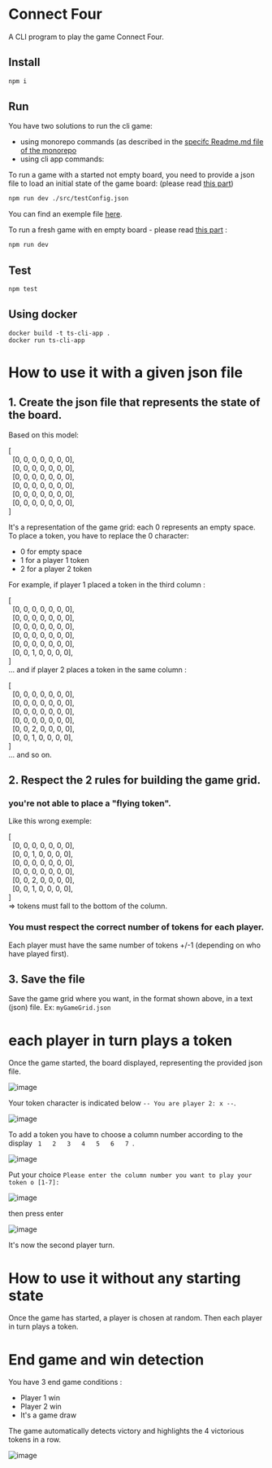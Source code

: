 # Connect Four

A CLI program to play the game Connect Four.

## Install

```bash
npm i
```

## Run

You have two solutions to run the cli game:

- using monorepo commands (as described in the [specifc Readme.md file of the monorepo](../../Readme.md)
- using cli app commands:

To run a game with a started not empty board, you need to provide a json file to load an initial state of the game board: (please read [this part](#How-to-use-it-with-a-given-json-file))

```bash
npm run dev ./src/testConfig.json
```
You can find an exemple file [here](src/testConfig.json).

To run a fresh game with en empty board - please read [this part](#How-to-use-it-without-any-starting-state) :

```bash
npm run dev
```

## Test

```bash
npm test
```

## Using docker

```bach
docker build -t ts-cli-app .
docker run ts-cli-app
```

# How to use it with a given json file

## 1. Create the json file that represents the state of the board.

Based on this model:

[  
  [0, 0, 0, 0, 0, 0, 0],  
  [0, 0, 0, 0, 0, 0, 0],  
  [0, 0, 0, 0, 0, 0, 0],  
  [0, 0, 0, 0, 0, 0, 0],  
  [0, 0, 0, 0, 0, 0, 0],  
  [0, 0, 0, 0, 0, 0, 0],  
]

It's a representation of the game grid: each 0 represents an empty space. To place a token, you have to replace the 0 character:

- 0 for empty space
- 1 for a player 1 token
- 2 for a player 2 token

For example, if player 1 placed a token in the third column :

[  
  [0, 0, 0, 0, 0, 0, 0],  
  [0, 0, 0, 0, 0, 0, 0],  
  [0, 0, 0, 0, 0, 0, 0],  
  [0, 0, 0, 0, 0, 0, 0],  
  [0, 0, 0, 0, 0, 0, 0],  
  [0, 0, 1, 0, 0, 0, 0],  
]  
... and if player 2 places a token in the same column :

[  
  [0, 0, 0, 0, 0, 0, 0],  
  [0, 0, 0, 0, 0, 0, 0],  
  [0, 0, 0, 0, 0, 0, 0],  
  [0, 0, 0, 0, 0, 0, 0],  
  [0, 0, 2, 0, 0, 0, 0],  
  [0, 0, 1, 0, 0, 0, 0],  
]  
... and so on.

## 2. Respect the 2 rules for building the game grid.

### you're not able to place a "flying token".

Like this wrong exemple:

[  
   [0, 0, 0, 0, 0, 0, 0],  
   [0, 0, 1, 0, 0, 0, 0],  
   [0, 0, 0, 0, 0, 0, 0],  
   [0, 0, 0, 0, 0, 0, 0],  
   [0, 0, 2, 0, 0, 0, 0],  
   [0, 0, 1, 0, 0, 0, 0],  
 ]  
 => tokens must fall to the bottom of the column.

### You must respect the correct number of tokens for each player.

Each player must have the same number of tokens +/-1 (depending on who have played first).

## 3. Save the file

Save the game grid where you want, in the format shown above, in a text (json) file.
Ex: `myGameGrid.json`

# each player in turn plays a token

Once the game started, the board displayed, representing the provided json file.

![image](https://github.com/user-attachments/assets/65182e94-1e5d-412d-942e-1e1cc8a9ceb9)

Your token character is indicated below `-- You are player 2: x --`.

![image](https://github.com/user-attachments/assets/25fe91eb-c74f-4234-b151-1d8180b2f15c)

To add a token you have to choose a column number according to the display `  1   2   3   4   5   6   7  `.

![image](https://github.com/user-attachments/assets/a524a759-e02a-44d6-b4cc-ee9584309832)

Put your choice `Please enter the column number you want to play your token o [1-7]: `

![image](https://github.com/user-attachments/assets/3a60862a-46ba-414d-abfd-8038e1bb1a12)

then press enter

![image](https://github.com/user-attachments/assets/52a567ac-5714-4054-8881-9a7b8d639ba8)

It's now the second player turn.

# How to use it without any starting state

Once the game has started, a player is chosen at random. Then each player in turn plays a token.

# End game and win detection

You have 3 end game conditions :

- Player 1 win
- Player 2 win
- It's a game draw

The game automatically detects victory and highlights the 4 victorious tokens in a row.

![image](https://github.com/user-attachments/assets/861c03a5-841f-4621-b467-ae67c87718f7)
